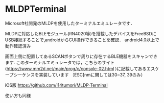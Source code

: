 # MLDPTerminal

Microsoft社開発のMLDPを使用したターミナルエミュレータです．

MLDPに対応したBLEモジュール(RN4020等)を搭載したデバイスをFreeBSDにUSB接続することで,androidからCUI操作できることを確認．
android4.0以上で動作確認済み

画面上側に配置してあるSCANボタンで周りに存在するBLE機器をスキャンできます.
このターミナルエミュレータでは，こちらのサイト(https://www.mm2d.net/main/prog/c/console-02.html )に記載してあるエスケープシーケンスを実装しています
（ESC[nmに関しては30~37, 39のみ）

iOS版
https://github.com/i14tumori/MLDP-Terminal

使い方も同様
